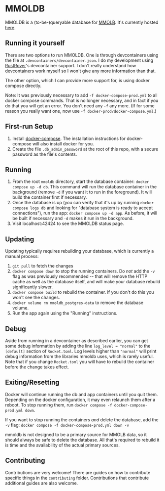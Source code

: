 MMOLDB
======

MMOLDB is a (to-be-)queryable database for [MMOLB][mmolb]. It's currently 
hosted [here][mmoldb].

Running it yourself
-------------------

There are two options to run MMOLDB. One is through devcontainers using the 
file at `.devcontainers/devcontainer.json`. I do my development using 
[RustRover][rustrover]'s devcontainer support. I don't really understand how
devcontainers work myself so I won't give any more information than that.

The other option, which I can provide more support for, is using docker 
compose directly.

Note: It was previously necessary to add `-f docker-compose-prod.yml` to all
docker compose commands. That is no longer necessary, and in fact if you do
that you will get an error. You don't need any `-f` any more. (If for some
reason you really want one, now use `-f docker-prod/docker-compose.yml`.)

First-run Setup
---------------

1. Install [docker-compose][docker-compose]. The installation instructions 
   for docker-compose will also install docker for you.
2. Create the file `.db_admin_password` at the root of this repo, with a secure
   password as the file's contents. 

Running
-------

1. From the root `mmoldb` directory, start the database container: 
   `docker compose up -d db`. This command will run the database container in 
   the background (remove `-d` if you want it to run in the foreground). It 
   will build the container first if necessary.
2. Once the database is up (you can verify that it's up by running 
   `docker compose logs db` and looking for "database system is ready to accept 
   connections"), run the app: `docker compose up -d app`. As before, it will
   be built if necessary and `-d` makes it run in the background.
3. Visit localhost:42424 to see the MMOLDB status page.

Updating
--------

Updating typically requires rebuilding your database, which is currently a 
manual process:

1. `git pull` to fetch the changes
2. `docker compose down` to stop the running containers. Do _not_ add the `-v` 
   flag as was previously recommended -- that will remove the HTTP cache as 
   well as the database itself, and will make your database rebuild 
   significantly slower.
3. `docker compose build` to rebuild the container. If you don't do this you 
   won't see the changes.
4. `docker volume rm mmoldb_postgres-data` to remove the database volume.
5. Run the app again using the "Running" instructions.

Debug
-----

Aside from running in a devcontainer as described earlier, you can get some 
debug information by adding the line `log_level = "normal"` to the `[default]`
section of `Rocket.toml`. Log levels higher than `"normal"` will print debug
information from the libraries mmoldb uses, which is rarely useful. Note that
if you change `Rocket.toml` you will have to rebuild the container before the
change takes effect.

Exiting/Resetting
-----------------

Docker will continue running the db and app containers until you quit them. 
Depending on the docker configuration, it may even relaunch them after a 
reboot. To stop running them, run 
`docker compose -f docker-compose-prod.yml down`.

If you want to stop running the containers *and* delete the database, add the
`-v` flag:
`docker compose -f docker-compose-prod.yml down -v`

mmoldb is not designed to be a primary source for MMOLB data, so it should 
always be safe to delete the database. All that's required to rebuild it is
time and the availability of the actual primary sources.

Contributing
------------

Contributions are very welcome! There are guides on how to contribute specific
things in the `contributing` folder. Contributions that contribute additional
guides are also welcome.

[mmolb]: https://mmolb.com/
[mmoldb]: https://mmoldb.beiju.me/
[rustrover]: https://www.jetbrains.com/rust/
[docker-compose]: https://docs.docker.com/compose/